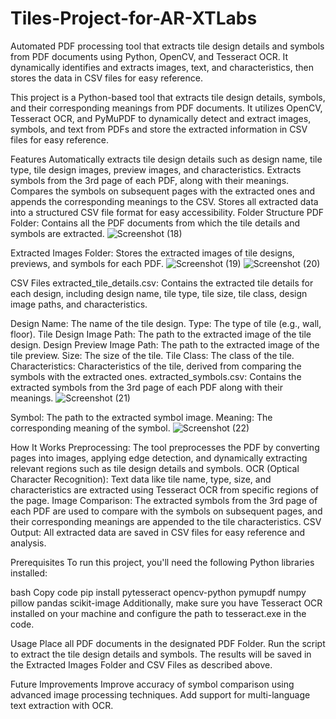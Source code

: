# Tiles-Project-for-AR-XTLabs
Automated PDF processing tool that extracts tile design details and symbols from PDF documents using Python, OpenCV, and Tesseract OCR. It dynamically identifies and extracts images, text, and characteristics, then stores the data in CSV files for easy reference.

This project is a Python-based tool that extracts tile design details, symbols, and their corresponding meanings from PDF documents. It utilizes OpenCV, Tesseract OCR, and PyMuPDF to dynamically detect and extract images, symbols, and text from PDFs and store the extracted information in CSV files for easy reference.

Features
Automatically extracts tile design details such as design name, tile type, tile design images, preview images, and characteristics.
Extracts symbols from the 3rd page of each PDF, along with their meanings.
Compares the symbols on subsequent pages with the extracted ones and appends the corresponding meanings to the CSV.
Stores all extracted data into a structured CSV file format for easy accessibility.
Folder Structure
PDF Folder: Contains all the PDF documents from which the tile details and symbols are extracted.
![Screenshot (18)](https://github.com/user-attachments/assets/aa199964-051d-4920-a19d-6cc6f558e5fb)

Extracted Images Folder: Stores the extracted images of tile designs, previews, and symbols for each PDF.
![Screenshot (19)](https://github.com/user-attachments/assets/edbffd44-7747-4c8c-8db8-b31c40c56459)
![Screenshot (20)](https://github.com/user-attachments/assets/3b4ba4e0-f47e-43f1-9e53-5a366ee506ee)


CSV Files
extracted_tile_details.csv: Contains the extracted tile details for each design, including design name, tile type, tile size, tile class, design image paths, and characteristics.


Design Name: The name of the tile design.
Type: The type of tile (e.g., wall, floor).
Tile Design Image Path: The path to the extracted image of the tile design.
Design Preview Image Path: The path to the extracted image of the tile preview.
Size: The size of the tile.
Tile Class: The class of the tile.
Characteristics: Characteristics of the tile, derived from comparing the symbols with the extracted ones.
extracted_symbols.csv: Contains the extracted symbols from the 3rd page of each PDF along with their meanings.
![Screenshot (21)](https://github.com/user-attachments/assets/a32bb08a-3a10-48fc-adbe-45e37001819d)


Symbol: The path to the extracted symbol image.
Meaning: The corresponding meaning of the symbol.
![Screenshot (22)](https://github.com/user-attachments/assets/8ebfb39d-65cb-4094-b9a1-ae9432d97079)


How It Works
Preprocessing: The tool preprocesses the PDF by converting pages into images, applying edge detection, and dynamically extracting relevant regions such as tile design details and symbols.
OCR (Optical Character Recognition): Text data like tile name, type, size, and characteristics are extracted using Tesseract OCR from specific regions of the page.
Image Comparison: The extracted symbols from the 3rd page of each PDF are used to compare with the symbols on subsequent pages, and their corresponding meanings are appended to the tile characteristics.
CSV Output: All extracted data are saved in CSV files for easy reference and analysis.

Prerequisites
To run this project, you'll need the following Python libraries installed:

bash
Copy code
pip install pytesseract opencv-python pymupdf numpy pillow pandas scikit-image
Additionally, make sure you have Tesseract OCR installed on your machine and configure the path to tesseract.exe in the code.

Usage
Place all PDF documents in the designated PDF Folder.
Run the script to extract the tile design details and symbols.
The results will be saved in the Extracted Images Folder and CSV Files as described above.

Future Improvements
Improve accuracy of symbol comparison using advanced image processing techniques.
Add support for multi-language text extraction with OCR.
